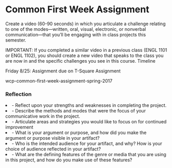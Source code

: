 <h1>Common First Week Assignment</h1>

Create a video (60-90 seconds) in which you articulate a challenge relating to one of the modes—written, oral, visual, electronic, or nonverbal communication—that you’ll be engaging with in class projects this semester.

IMPORTANT: If you completed a similar video in a previous class (ENGL 1101 or ENGL 1102), you should create a new video that speaks to the class you are now in and the specific challenges you see in this course.
Timeline

Friday 8/25: Assignment due on T-Square
Assignment

wcp-common-first-week-assignment-spring-2017

<h3>Reflection</h3>

  <li> - Reflect upon your strengths and weaknesses in completing the project.
  <li> - Describe the methods and modes that were the focus of your communicative work in the project.
  <li> - Articulate areas and strategies you would like to focus on for continued improvement
  <li> - What is your argument or purpose, and how did you make the argument or purpose visible in your artifact?
  <li> - Who is the intended audience for your artifact, and why? How is your choice of audience reflected in your artifact?
  <li> - What are the defining features of the genre or media that you are using in this project, and how do you make use of these features?

